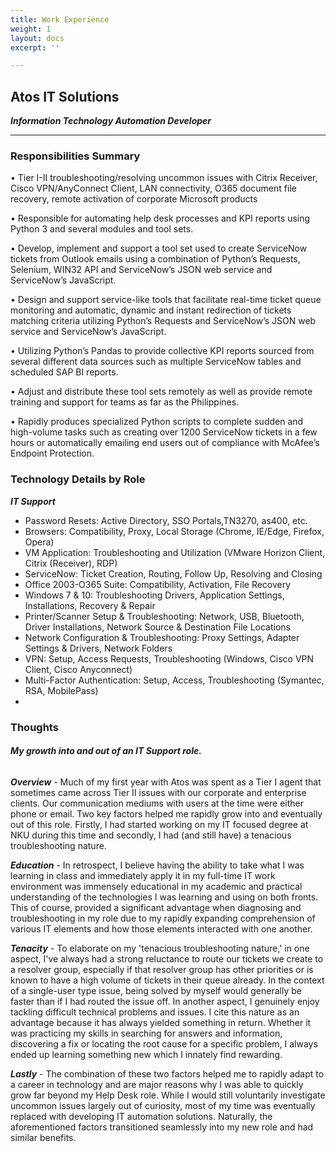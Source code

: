 ```yaml
---
title: Work Experience
weight: 1
layout: docs
excerpt: ''

---
```

## **Atos IT Solutions**

**_Information Technology Automation Developer_**

<hr>

### Responsibilities Summary

• Tier I-II troubleshooting/resolving uncommon issues with Citrix Receiver, Cisco VPN/AnyConnect Client, LAN connectivity, O365 document file recovery, remote activation of corporate Microsoft products

• Responsible for automating help desk processes and KPI reports using Python 3 and several modules and tool sets.

• Develop, implement and support a tool set used to create ServiceNow tickets from Outlook emails using a combination of Python’s Requests, Selenium, WIN32 API and ServiceNow’s JSON web service and ServiceNow’s JavaScript.

• Design and support service-like tools that facilitate real-time ticket queue monitoring and automatic, dynamic and instant redirection of tickets matching criteria utilizing Python’s Requests and ServiceNow’s JSON web service and ServiceNow’s JavaScript.

• Utilizing Python’s Pandas to provide collective KPI reports sourced from several different data sources such as multiple ServiceNow tables and scheduled SAP BI reports. 

• Adjust and distribute these tool sets remotely as well as provide remote training and support for teams as far as the Philippines. 

• Rapidly produces specialized Python scripts to complete sudden and high-volume tasks such as creating over 1200 ServiceNow tickets in a few hours or automatically emailing end users out of compliance with McAfee’s Endpoint Protection.

### Technology Details by Role

**_IT Support_**

* Password Resets: Active Directory, SSO Portals,TN3270, as400, etc.
* Browsers: Compatibility, Proxy, Local Storage (Chrome, IE/Edge, Firefox, Opera)
* VM Application: Troubleshooting and Utilization (VMware Horizon Client, Citrix (Receiver), RDP)
* ServiceNow: Ticket Creation, Routing, Follow Up, Resolving and Closing
* Office 2003-O365 Suite: Compatibility, Activation, File Recovery
* Windows 7 & 10: Troubleshooting Drivers, Application Settings, Installations, Recovery & Repair
* Printer/Scanner Setup & Troubleshooting: Network, USB, Bluetooth, Driver Installations, Network Source & Destination File Locations
* Network Configuration & Troubleshooting: Proxy Settings, Adapter Settings & Drivers, Network Folders
* VPN: Setup, Access Requests, Troubleshooting (Windows, Cisco VPN Client, Cisco Anyconnect)
* Multi-Factor Authentication: Setup, Access, Troubleshooting (Symantec, RSA, MobilePass)
* 

### Thoughts

###### **My growth into and out of an IT Support role.**

**_Overview_** - Much of my first year with Atos was spent as a Tier I agent that sometimes came across Tier II issues with our corporate and enterprise clients. Our communication mediums with users at the time were either phone or email. Two key factors helped me rapidly grow into and eventually out of this role. Firstly, I had started working on my IT focused degree at NKU during this time and secondly, I had (and still have) a tenacious troubleshooting nature.

**_Education_** - In retrospect, I believe having the ability to take what I was learning in class and immediately apply it in my full-time IT work environment was immensely educational in my academic and practical understanding of the technologies I was learning and using on both fronts. This of course, provided a significant advantage when diagnosing and troubleshooting in my role due to my rapidly expanding comprehension of various IT elements and how those elements interacted with one another.  

**_Tenacity_** - To elaborate on my 'tenacious troubleshooting nature,' in one aspect, I've always had a strong reluctance to route our tickets we create to a resolver group, especially if that resolver group has other priorities or is known to have a high volume of tickets in their queue already. In the context of a single-user type issue, being solved by myself would generally be faster than if I had routed the issue off. In another aspect, I genuinely enjoy tackling difficult technical problems and issues. I cite this nature as an advantage because it has always yielded something in return. Whether it was practicing my skills in searching for answers and information, discovering a fix or locating the root cause for a specific problem, I always ended up learning something new which I innately find rewarding.

**_Lastly_** - The combination of these two factors helped me to rapidly adapt to a career in technology and are major reasons why I was able to quickly grow far beyond my Help Desk role. While I would still voluntarily investigate uncommon issues largely out of curiosity, most of my time was eventually replaced with developing IT automation solutions. Naturally, the aforementioned factors transitioned seamlessly into my new role and had similar benefits.